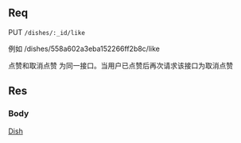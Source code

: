 ## Req

PUT `/dishes/:_id/like`

例如 /dishes/558a602a3eba152266ff2b8c/like

点赞和取消点赞 为同一接口。当用户已点赞后再次请求该接口为取消点赞

## Res
### Body



[Dish](../Dish)